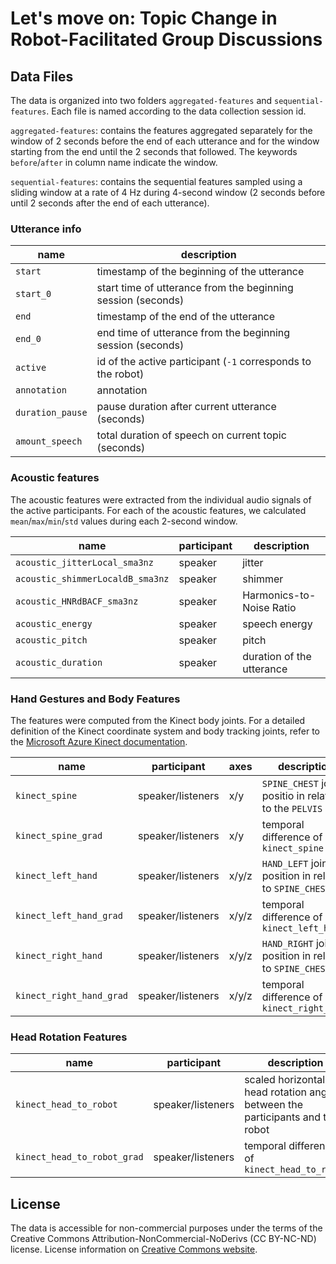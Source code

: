 # Let's move on: Topic Change in Robot-Facilitated Group Discussions

## Data Files
The data is organized into two folders `aggregated-features` and `sequential-features`. Each file is named according to the data collection session id.

`aggregated-features`: contains the features aggregated separately for the window of 2 seconds before the end of each utterance and for the window starting from the end until the 2 seconds that followed. The keywords `before`/`after` in column name indicate the window.

`sequential-features`: contains the sequential features sampled using a sliding window at a rate of 4 Hz during 4-second window (2 seconds before until 2 seconds after the end of each utterance).

### Utterance info

| name             | description                                                  |
|------------------|--------------------------------------------------------------|
| `start`          | timestamp of the beginning of the utterance                  |
| `start_0`        | start time of utterance from the beginning session (seconds) |
| `end`            | timestamp of the end of the utterance                        |
| `end_0`          | end time of utterance from the beginning session (seconds)   |
| `active`         | id of the active participant (`-1` corresponds to the robot) |
| `annotation`     | annotation                                                   |
| `duration_pause` | pause duration after current utterance (seconds)             |
| `amount_speech`  | total duration of speech on current topic (seconds)          |

### Acoustic features
The acoustic features were extracted from the individual audio signals of the active participants. For each of the acoustic features, we calculated `mean`/`max`/`min`/`std` values during each 2-second window.


| name                             | participant | description               |
|----------------------------------|-------------|---------------------------|
| `acoustic_jitterLocal_sma3nz`    | speaker     | jitter                    |
| `acoustic_shimmerLocaldB_sma3nz` | speaker     | shimmer                   |
| `acoustic_HNRdBACF_sma3nz`       | speaker     | Harmonics-to-Noise Ratio  |
| `acoustic_energy`                | speaker     | speech energy             |
| `acoustic_pitch`                 | speaker     | pitch                     |
| `acoustic_duration`              | speaker     | duration of the utterance |

### Hand Gestures and Body Features
The features were computed from the Kinect body joints. For a detailed definition of the Kinect coordinate system and body tracking joints, refer to the [Microsoft Azure Kinect documentation](https://learn.microsoft.com/en-us/azure/kinect-dk/body-joints).

| name                     | participant       | axes  | description                                            |
|--------------------------|-------------------|-------|--------------------------------------------------------|
| `kinect_spine`           | speaker/listeners | x/y   | `SPINE_CHEST` joint positio in relation to the `PELVIS` |
| `kinect_spine_grad`      | speaker/listeners | x/y   | temporal difference of `kinect_spine`                  |
| `kinect_left_hand`       | speaker/listeners | x/y/z | `HAND_LEFT` joint position in relation to `SPINE_CHEST`        |
| `kinect_left_hand_grad`  | speaker/listeners | x/y/z | temporal difference of `kinect_left_hand`              |
| `kinect_right_hand`      | speaker/listeners | x/y/z | `HAND_RIGHT` joint position in relation to `SPINE_CHEST`       |
| `kinect_right_hand_grad` | speaker/listeners | x/y/z | temporal difference of `kinect_right_hand`             |

### Head Rotation Features


| name                      | participant       | description                                                                  |
|---------------------------|-------------------|------------------------------------------------------------------------------|
| `kinect_head_to_robot`      | speaker/listeners | scaled horizontal head rotation angle between the participants and the robot |
| `kinect_head_to_robot_grad` | speaker/listeners | temporal difference of `kinect_head_to_robot`                                |

## License

The data is accessible for non-commercial purposes under the terms of the Creative Commons Attribution-NonCommercial-NoDerivs (CC BY-NC-ND) license.
License information on [Creative Commons website](https://creativecommons.org/licenses/by-nc-nd/4.0/).
